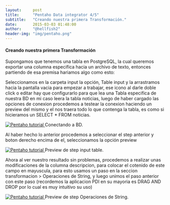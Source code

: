 ```yaml
---
layout:     post
title:      "Pentaho Data integrator 4/5"
subtitle:   "Creando nuestra primera Transformación."
date:       2015-03-03 01:48:00
author:     "@hellfish2"
header-img: "img/pentaho.png"
---
```


#### Creando nuestra primera Transformación

Supongamos que tenemos una tabla en PostgreSQL, la cual queremos exportar una columna especifica hacia un archivo de texto, entonces partiendo de esa premisa hariamos algo como esto:

Seleccionamos en la carpeta input la opción, Table input y la arrastramos hacia la pantalla vacia para empezar a trabajar, ese icono al darle doble click o editar hay que configurarlo para que lea una Tabla especifica de nuestra BD en mi caso leera la tabla noticias, luego de haber cargado las opciones de conexion procedemos a testear la conexion haciendo un preview del mismo y el nos traera todo lo que contenga la tabla, es como si hicieramos un SELECT * FROM noticias.

<p class="centerImage">
<a href="#">
<img src="{{ site.baseurl }}/img/pentaho_5.png" alt="Pentaho tutorial">
</a>
<span class="caption text-muted">Conectando a BD.</span>
</p>

Al haber hecho lo anterior procedemos a seleccionar el step anterior y boton derecho encima de el, seleccionamos la opción preview

<p class="centerImage">
<a href="#">
<img src="{{ site.baseurl }}/img/pentaho_7.png" alt="Pentaho tutorial">
</a>
<span class="caption text-muted">Preview de step input table.</span>
</p>

Ahora al ver nuestro resultado sin problemas, procedemos a realizar unas modificaciones de la columna descripcion, para colocar el cotenido de este campo en mayuscula, para esto usamos un paso en la seccion transformacion > Operaciones de String, y luego unimos el paso anterior con este paso (recordemos la aplicacion PDI en su mayoria es DRAG AND DROP por lo cual es muy intuitivo su uso)

<p class="centerImage">
<a href="#">
<img src="{{ site.baseurl }}/img/pentaho_8.png" alt="Pentaho tutorial">
</a>
<span class="caption text-muted">Preview de step Operaciones de String.</span>
</p>
